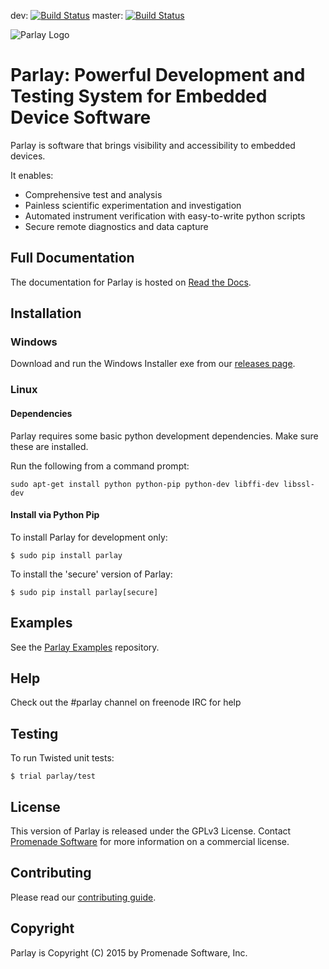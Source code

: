 dev: [![Build Status](https://travis-ci.org/PromenadeSoftware/Parlay.svg?branch=dev)](https://travis-ci.org/PromenadeSoftware/Parlay)
master: [![Build Status](https://travis-ci.org/PromenadeSoftware/Parlay.svg?branch=master)](https://travis-ci.org/PromenadeSoftware/Parlay)

![Parlay Logo](http://uploads.webflow.com/557d0c4ae62c1b7951b5d7ce/569ed5185e991d8d3ac4c5a3_Parlay%20logo.png)


# Parlay: Powerful Development and Testing System for Embedded Device Software

Parlay is software that brings visibility and accessibility to embedded devices. 

It enables:
* Comprehensive test and analysis
* Painless scientific experimentation and investigation
* Automated instrument verification with easy-to-write python scripts
* Secure remote diagnostics and data capture


## Full Documentation

The documentation for Parlay is hosted on [Read the Docs](http://parlay.readthedocs.org). 

## Installation

### Windows

Download and run the Windows Installer exe from our [releases page](https://github.com/PromenadeSoftware/Parlay/releases/latest).


### Linux

#### Dependencies

Parlay requires some basic python development dependencies. Make sure these are installed.

Run the following from a command prompt:
```
sudo apt-get install python python-pip python-dev libffi-dev libssl-dev
```

#### Install via Python Pip

To install Parlay for development only:
```
$ sudo pip install parlay
```

To install the 'secure' version of Parlay:
```
$ sudo pip install parlay[secure]
```

## Examples

See the [Parlay Examples](https://github.com/PromenadeSoftware/ParlayExamples) repository. 

## Help

Check out the #parlay channel on freenode IRC for help

## Testing

To run Twisted unit tests:
```
$ trial parlay/test
```

## License

This version of Parlay is released under the GPLv3 License. Contact [Promenade Software](http://promenadesoftware.com) for more information on a commercial license. 

## Contributing

Please read our [contributing guide](https://github.com/PromenadeSoftware/Parlay/blob/master/CONTRIBUTING.md). 

## Copyright

Parlay is Copyright (C) 2015 by Promenade Software, Inc.

